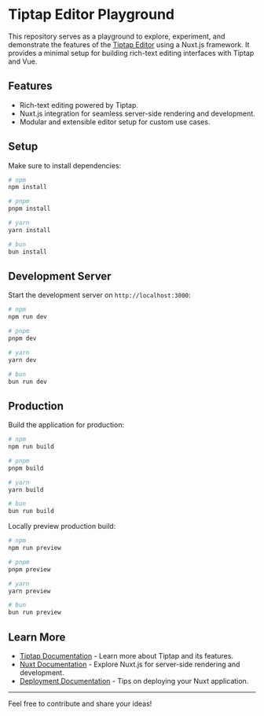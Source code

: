 # Tiptap Editor Playground

This repository serves as a playground to explore, experiment, and demonstrate the features of the [Tiptap Editor](https://tiptap.dev/) using a Nuxt.js framework. It provides a minimal setup for building rich-text editing interfaces with Tiptap and Vue.

## Features
- Rich-text editing powered by Tiptap.
- Nuxt.js integration for seamless server-side rendering and development.
- Modular and extensible editor setup for custom use cases.

## Setup

Make sure to install dependencies:

```bash
# npm
npm install

# pnpm
pnpm install

# yarn
yarn install

# bun
bun install
```

## Development Server

Start the development server on `http://localhost:3000`:

```bash
# npm
npm run dev

# pnpm
pnpm dev

# yarn
yarn dev

# bun
bun run dev
```

## Production

Build the application for production:

```bash
# npm
npm run build

# pnpm
pnpm build

# yarn
yarn build

# bun
bun run build
```

Locally preview production build:

```bash
# npm
npm run preview

# pnpm
pnpm preview

# yarn
yarn preview

# bun
bun run preview
```

## Learn More

- [Tiptap Documentation](https://tiptap.dev/) - Learn more about Tiptap and its features.
- [Nuxt Documentation](https://nuxt.com/docs/getting-started/introduction) - Explore Nuxt.js for server-side rendering and development.
- [Deployment Documentation](https://nuxt.com/docs/getting-started/deployment) - Tips on deploying your Nuxt application.

---

Feel free to contribute and share your ideas!
